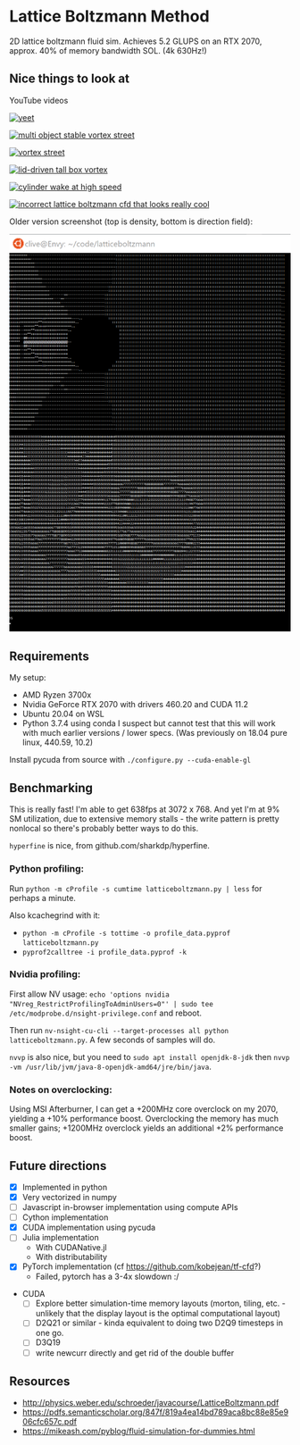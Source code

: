 Lattice Boltzmann Method
========================

2D lattice boltzmann fluid sim. Achieves 5.2 GLUPS on an RTX 2070, approx. 40% of memory bandwidth SOL. (4k 630Hz!)

## Nice things to look at

YouTube videos

[![yeet](https://img.youtube.com/vi/7rvzD-67sXk/0.jpg)](https://youtu.be/7rvzD-67sXk)

[![multi object stable vortex street](https://img.youtube.com/vi/H8pB7ErPXnw/0.jpg)](https://youtu.be/H8pB7ErPXnw)

[![vortex street](https://img.youtube.com/vi/Fo-gbRbTyIc/0.jpg)](https://youtu.be/Fo-gbRbTyIc)

[![lid-driven tall box vortex](https://img.youtube.com/vi/J1pS6P-js0o/0.jpg)](https://youtu.be/J1pS6P-js0o)

[![cylinder wake at high speed](https://img.youtube.com/vi/wsfL2LaHcFE/0.jpg)](https://youtu.be/wsfL2LaHcFE)

[![incorrect lattice boltzmann cfd that looks really cool](https://img.youtube.com/vi/b8ZVsETpFUE/0.jpg)](https://www.youtube.com/watch?v=b8ZVsETpFUE)

Older version screenshot (top is density, bottom is direction field):

![screenshot](screenshot.png)

## Requirements

My setup:
- AMD Ryzen 3700x
- Nvidia GeForce RTX 2070 with drivers 460.20 and CUDA 11.2
- Ubuntu 20.04 on WSL
- Python 3.7.4 using conda
I suspect but cannot test that this will work with much earlier versions / lower specs. (Was previously on 18.04 pure linux, 440.59, 10.2)

Install pycuda from source with `./configure.py --cuda-enable-gl`


## Benchmarking

This is really fast! I'm able to get 638fps at 3072 x 768. And yet I'm at 9% SM utilization, due to extensive memory stalls - the write pattern is pretty nonlocal so there's probably better ways to do this.

`hyperfine` is nice, from github.com/sharkdp/hyperfine.


### Python profiling:
Run `python -m cProfile -s cumtime latticeboltzmann.py | less` for perhaps a minute.

Also kcachegrind with it:
  - `python -m cProfile -s tottime -o profile_data.pyprof latticeboltzmann.py`
  - `pyprof2calltree -i profile_data.pyprof -k`

### Nvidia profiling:
First allow NV usage: `echo 'options nvidia "NVreg_RestrictProfilingToAdminUsers=0"' | sudo tee /etc/modprobe.d/nsight-privilege.conf` and reboot.

Then run `nv-nsight-cu-cli --target-processes all python latticeboltzmann.py`. A few seconds of samples will do.

`nvvp` is also nice, but you need to `sudo apt install openjdk-8-jdk` then `nvvp -vm /usr/lib/jvm/java-8-openjdk-amd64/jre/bin/java`.

### Notes on overclocking:
Using MSI Afterburner, I can get a +200MHz core overclock on my 2070, yielding a +10% performance boost.
Overclocking the memory has much smaller gains; +1200MHz overclock yields an additional +2% performance boost.


## Future directions
- [x] Implemented in python
- [x] Very vectorized in numpy
- [ ] Javascript in-browser implementation using compute APIs
- [ ] Cython implementation
- [x] CUDA implementation using pycuda
- [ ] Julia implementation
  - With CUDANative.jl
  - With distributability
- [x] PyTorch implementation (cf https://github.com/kobejean/tf-cfd?)
  - Failed, pytorch has a 3-4x slowdown :/
- CUDA
  - [ ] Explore better simulation-time memory layouts (morton, tiling, etc. - unlikely that the display layout is the optimal computational layout)
  - [ ] D2Q21 or similar - kinda equivalent to doing two D2Q9 timesteps in one go.
  - [ ] D3Q19
  - [ ] write newcurr directly and get rid of the double buffer

## Resources
- http://physics.weber.edu/schroeder/javacourse/LatticeBoltzmann.pdf
- https://pdfs.semanticscholar.org/847f/819a4ea14bd789aca8bc88e85e906cfc657c.pdf
- https://mikeash.com/pyblog/fluid-simulation-for-dummies.html

